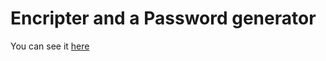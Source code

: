 # Encripter and a Password generator

You can see it [here](https://encrypt-and-pass-generator.vercel.app/)

